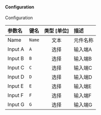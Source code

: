<!--
DO NOT EDIT THIS FILE DIRECTLY.
This file is generated by tools/comp-docs.js.
All changes will be overwritten by regeneration.
-->

<slot class="model-parameters">

#### Configuration

Configuration

| 参数名 | 键名 | 类型 [单位] | 描述 |
|:------ |:---- |:-----------:|:---- |
| Name | `Name` | 文本 | 元件名称 |
| Input A | `A` | 选择 | 输入端A |
| Input B | `B` | 选择 | 输入端B |
| Input C | `C` | 选择 | 输入端C |
| Input D | `D` | 选择 | 输入端D |
| Input E | `E` | 选择 | 输入端E |
| Input F | `F` | 选择 | 输入端F |
| Input G | `G` | 选择 | 输入端G |


</slot>

